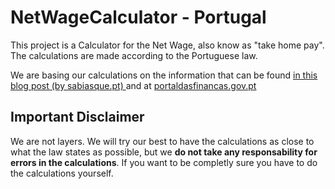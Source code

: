 NetWageCalculator - Portugal
============================

This project is a Calculator for the Net Wage, also know as "take home pay".
The calculations are made according to the Portuguese law.

We are basing our calculations on the information that can be found [in this
blog post (by sabiasque.pt)
](http://www.sabiasque.pt/trabalho/legislacao/842-tabelas-de-retencao-de-irs-na-fonte-para-o-continente-em-2012.html?showall=&start=2)
and at [portaldasfinancas.gov.pt
](http://info.portaldasfinancas.gov.pt/pt/apoio_contribuinte/tabela_ret_doclib/)

Important Disclaimer
--------------------

We are not layers. We will try our best to have the calculations as close to
what the law states as possible, but we **do not take any responsability for
errors in the calculations**. If you want to be completly sure you have to do
the calculations yourself.
